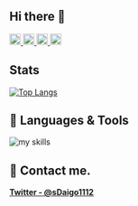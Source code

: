 ## Hi there 👋
<p align="left">
  <a href="https://github.com/SuharaDaigo">
    <img height="20" src="https://komarev.com/ghpvc/?username=SuharaDaigo" />
  </a>
  <a href="https://github.com/SuharaDaigo">
    <img height="20" src="https://img.shields.io/github/followers/SuharaDaigo?label=follow&logo=github&style=flat" />
  </a>
  <a href="http://qiita.com/SDaigo1112">
    <img height="20" src="https://qiita-badge.apiapi.app/s/SDaigo1112/posts.svg" />
  </a>
  <a href="http://qiita.com/SDaigo1112">
    <img height="20" src="https://qiita-badge.apiapi.app/s/SDaigo1112/contributions.svg" />
  </a>
</p>

## Stats
[![Top Langs](https://github-readme-stats.vercel.app/api/top-langs/?username=SuharaDaigo)](https://github.com/SuharaDaigo/github-readme-stats)

## 🌱 Languages & Tools
<img alt="my skills" src="https://skillicons.dev/icons?theme=light&perline=8&i=neovim,vim,cpp,python,go,flutter,arduino,firebase,git,github,githubactions" />


## 📨 Contact me.

**[Twitter - @sDaigo1112](https://twitter.com/sDaigo1112)**
<!--
**SuharaDaigo/SuharaDaigo** is a ✨ _special_ ✨ repository because its `README.md` (this file) appears on your GitHub profile.

Here are some ideas to get you started:

- 🔭 I’m currently working on ...
- 🌱 I’m currently learning ...
- 👯 I’m looking to collaborate on ...
- 🤔 I’m looking for help with ...
- 💬 Ask me about ...
- 📫 How to reach me: ...
- 😄 Pronouns: ...
- ⚡ Fun fact: ...
-->
